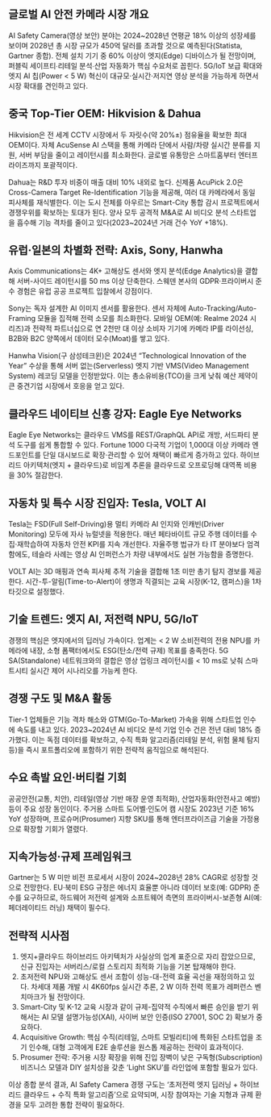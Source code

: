 ## 글로벌 AI 안전 카메라 시장 개요
AI Safety Camera(영상 보안) 분야는 2024~2028년 연평균 18% 이상의 성장세를 보이며 2028년 총 시장 규모가 450억 달러를 초과할 것으로 예측된다(Statista, Gartner 종합). 전체 설치 기기 중 60% 이상이 엣지(Edge) 디바이스가 될 전망이며, 퍼블릭 세이프티∙리테일 분석∙산업 자동화가 핵심 수요처로 꼽힌다. 5G/IoT 보급 확대와 엣지 AI 칩(Power < 5 W) 혁신이 대규모·실시간·저지연 영상 분석을 가능하게 하면서 시장 확대를 견인하고 있다.

## 중국 Top-Tier OEM: Hikvision & Dahua
Hikvision은 전 세계 CCTV 시장에서 두 자릿수(약 20%±) 점유율을 확보한 최대 OEM이다. 자체 AcuSense AI 스택을 통해 카메라 단에서 사람/차량 실시간 분류를 지원, 서버 부담을 줄이고 레이턴시를 최소화한다. 글로벌 유통망은 스마트홈부터 엔터프라이즈까지 포괄적이다.

Dahua는 R&D 투자 비중이 매출 대비 10% 내외로 높다. 신제품 AcuPick 2.0은 Cross-Camera Target Re-Identification 기능을 제공해, 여러 대 카메라에서 동일 피사체를 재식별한다. 이는 도시 전체를 아우르는 Smart-City 통합 감시 프로젝트에서 경쟁우위를 확보하는 토대가 된다. 양사 모두 공격적 M&A로 AI 비디오 분석 스타트업을 흡수해 기능 격차를 줄이고 있다(2023~2024년 거래 건수 YoY +18%).

## 유럽·일본의 차별화 전략: Axis, Sony, Hanwha
Axis Communications는 4K+ 고해상도 센서와 엣지 분석(Edge Analytics)을 결합해 서버-사이드 레이턴시를 50 ms 이상 단축한다. 스웨덴 본사의 GDPR·프라이버시 준수 경험은 유럽 공공 프로젝트 입찰에서 강점이다.

Sony는 독자 설계한 AI 이미지 센서를 활용한다. 센서 자체에 Auto-Tracking/Auto-Framing 모듈을 집적해 전력 소모를 최소화한다. 모바일 OEM(예: Realme 2024 시리즈)과 전략적 파트너십으로 연 2천만 대 이상 소비자 기기에 카메라 IP를 라이선싱, B2B와 B2C 양쪽에서 데이터 모수(Moat)를 쌓고 있다.

Hanwha Vision(구 삼성테크윈)은 2024년 “Technological Innovation of the Year” 수상을 통해 서버 없는(Serverless) 엣지 기반 VMS(Video Management System) 레코딩 모델을 인정받았다. 이는 총소유비용(TCO)을 크게 낮춰 예산 제약이 큰 중견기업 시장에서 호응을 얻고 있다.

## 클라우드 네이티브 신흥 강자: Eagle Eye Networks
Eagle Eye Networks는 클라우드 VMS를 REST/GraphQL API로 개방, 서드파티 분석 도구를 쉽게 통합할 수 있다. Fortune 1000 다국적 기업이 1,000대 이상 카메라 엔드포인트를 단일 대시보드로 확장·관리할 수 있어 채택이 빠르게 증가하고 있다. 하이브리드 아키텍처(엣지 + 클라우드)로 비임계 추론을 클라우드로 오프로딩해 대역폭 비용을 30% 절감한다.

## 자동차 및 특수 시장 진입자: Tesla, VOLT AI
Tesla는 FSD(Full Self-Driving)용 멀티 카메라 AI 인지와 인캐빈(Driver Monitoring) 모두에 자사 뉴럴넷을 적용한다. 매년 페타바이트 규모 주행 데이터를 수집·재학습하여 자동차 안전 KPI를 지속 개선한다. 자율주행 법규가 타 IT 분야보다 엄격함에도, 테슬라 사례는 영상 AI 인퍼런스가 차량 내부에서도 실현 가능함을 증명한다.

VOLT AI는 3D 매핑과 연속 피사체 추적 기술을 결합해 1초 미만 총기 탐지 경보를 제공한다. 시간-투-알림(Time-to-Alert)이 생명과 직결되는 교육 시장(K-12, 캠퍼스)을 1차 타깃으로 설정했다.

## 기술 트렌드: 엣지 AI, 저전력 NPU, 5G/IoT
경쟁의 핵심은 엣지에서의 딥러닝 가속이다. 업계는 < 2 W 소비전력의 전용 NPU를 카메라에 내장, 소형 폼팩터에서도 ESG(탄소/전력 규제) 목표를 충족한다. 5G SA(Standalone) 네트워크와의 결합은 영상 업링크 레이턴시를 < 10 ms로 낮춰 스마트시티 실시간 제어 시나리오를 가능케 한다.

## 경쟁 구도 및 M&A 활동
Tier-1 업체들은 기능 격차 해소와 GTM(Go-To-Market) 가속을 위해 스타트업 인수에 속도를 내고 있다. 2023~2024년 AI 비디오 분석 기업 인수 건은 전년 대비 18% 증가했다. 이는 독점 데이터를 확보하고, 수직 특화 알고리즘(리테일 분석, 위험 물체 탐지 등)을 즉시 포트폴리오에 포함하기 위한 전략적 움직임으로 해석된다.

## 수요 촉발 요인·버티컬 기회
공공안전(교통, 치안), 리테일(영상 기반 매장 운영 최적화), 산업자동화(안전사고 예방) 등이 주요 성장 동인이다. 주거용 스마트 도어벨·인도어 캠 시장도 2023년 기준 16% YoY 성장하며, 프로슈머(Prosumer) 지향 SKU를 통해 엔터프라이즈급 기술을 가정용으로 확장할 기회가 열렸다.

## 지속가능성·규제 프레임워크
Gartner는 5 W 미만 비전 프로세서 시장이 2024~2028년 28% CAGR로 성장할 것으로 전망한다. EU·북미 ESG 규정은 에너지 효율뿐 아니라 데이터 보호(예: GDPR) 준수를 요구하므로, 하드웨어 저전력 설계와 소프트웨어 측면의 프라이버시-보존형 AI(예: 페더레이티드 러닝) 채택이 필수다.

## 전략적 시사점
1) 엣지+클라우드 하이브리드 아키텍처가 사실상의 업계 표준으로 자리 잡았으므로, 신규 진입자는 서버리스/로컬 스토리지 최적화 기능을 기본 탑재해야 한다.
2) 초저전력 NPU와 고해상도 센서 조합이 성능-대-전력 효율 곡선을 재정의하고 있다. 차세대 제품 개발 시 4K60fps 실시간 추론, 2 W 이하 전력 목표가 레퍼런스 벤치마크가 될 전망이다.
3) Smart-City 및 K-12 교육 시장과 같이 규제-집약적 수직에서 빠른 승인을 받기 위해서는 AI 모델 설명가능성(XAI), 사이버 보안 인증(ISO 27001, SOC 2) 확보가 중요하다.
4) Acquisitive Growth: 핵심 수직(리테일, 스마트 모빌리티)에 특화된 스타트업을 조기 인수해, 대형 고객에게 E2E 솔루션을 원스톱 제공하는 전략이 효과적이다.
5) Prosumer 전략: 주거용 시장 확장을 위해 진입 장벽이 낮은 구독형(Subscription) 비즈니스 모델과 DIY 설치성을 갖춘 ‘Light SKU’를 라인업에 포함할 필요가 있다.

이상 종합 분석 결과, AI Safety Camera 경쟁 구도는 ‘초저전력 엣지 딥러닝 + 하이브리드 클라우드 + 수직 특화 알고리즘’으로 요약되며, 시장 참여자는 기술 지형과 규제 환경을 모두 고려한 통합 전략이 필요하다.